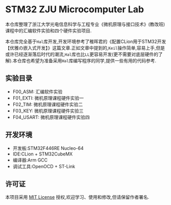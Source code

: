 # STM32 ZJU Microcomputer Lab

本仓库整理了浙江大学光电信息科学与工程专业《微机原理与接口技术》(教改班)课程中的汇编软件实验和四个硬件实验项目.

本仓库完全基于`Hal`库开发,开发环境参考了稚晖君的《配置CLion用于STM32开发【优雅の嵌入式开发】》这篇文章.正如文章中提到的,`Keil`操作简单,容易上手,但是或许已经逐渐落后时代的潮流,`Hal`库也比`LL`更容易开发(更不需要对底层硬件的了解).本仓库也希望为准备采用`Hal`库编写程序的同学,提供一些有用的代码参考.

## 实验目录

- F00_ASM: 汇编软件实验
- F01_EXTI: 微机原理课程硬件实验一
- F02_TIM: 微机原理课程硬件实验二
- F03_KEY: 微机原理课程硬件实验三
- F04_USART: 微机原理课程硬件实验四

## 开发环境

- 开发板:STM32F446RE Nucleo-64
- IDE:CLion + STM32CubeMX
- 编译器:Arm GCC
- 调试工具:OpenOCD + ST-Link

## 许可证

本项目采用 [MIT License](LICENSE) 授权,欢迎学习、使用和修改,但请保留作者署名.
